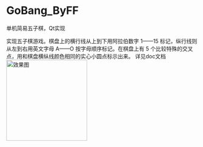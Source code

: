 # GoBang_ByFF
单机简易五子棋，Qt实现

实现五子棋游戏。棋盘上的横行线从上到下用阿拉伯数字 1——15 标记，纵行线则从左到右用英文字母 A——O 按字母顺序标记。在棋盘上有 5 个比较特殊的交叉点，用和棋盘横纵线颜色相同的实心小圆点标示出来。
详见doc文档
<img width="213" alt="效果图" src="https://github.com/CHENYFFF/GoBang_ByFF/assets/104368192/fc66d6cb-fb30-4741-8ebd-d286cd9536f3">
